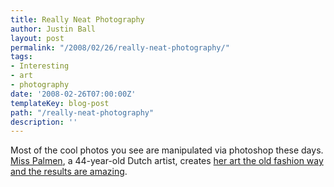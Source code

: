 ```yaml
---
title: Really Neat Photography
author: Justin Ball
layout: post
permalink: "/2008/02/26/really-neat-photography/"
tags:
- Interesting
- art
- photography
date: '2008-02-26T07:00:00Z'
templateKey: blog-post
path: "/really-neat-photography"
description: ''
---
```


Most of the cool photos you see are manipulated via photoshop these days. [Miss Palmen][1], a 44-year-old Dutch artist, creates [her art the old fashion way and the results are amazing][2].

 [1]: http://www.desireepalmen.nl/
 [2]: http://www.dailymail.co.uk/pages/live/articles/news/news.html?in_article_id=517634&in_page_id=1770
